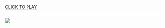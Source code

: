 
<a href="https://premium76.site?title=unblocke_games&ref=13M">CLICK TO PLAY</a></h3>
<hr>

<a href="https://premium76.site?title=unblocke_games&ref=13M"><img src="https://clearcache.store/games.png"></a>


